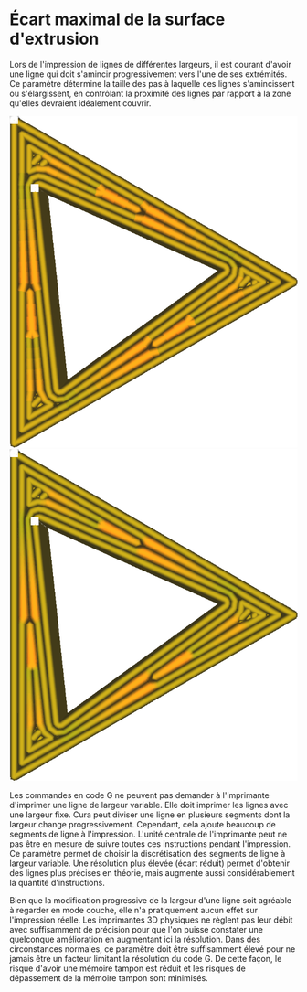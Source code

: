 Écart maximal de la surface d'extrusion
====
Lors de l'impression de lignes de différentes largeurs, il est courant d'avoir une ligne qui doit s'amincir progressivement vers l'une de ses extrémités. Ce paramètre détermine la taille des pas à laquelle ces lignes s'amincissent ou s'élargissent, en contrôlant la proximité des lignes par rapport à la zone qu'elles devraient idéalement couvrir.

![Résolution plus faible en cas de déviation élevée](../../../articles/images/meshfix_maximum_extrusion_area_deviation_high.png)
![Largeur de ligne lisse lorsque la déviation est faible](../../../articles/images/meshfix_maximum_extrusion_area_deviation_low.png)

Les commandes en code G ne peuvent pas demander à l'imprimante d'imprimer une ligne de largeur variable. Elle doit imprimer les lignes avec une largeur fixe. Cura peut diviser une ligne en plusieurs segments dont la largeur change progressivement. Cependant, cela ajoute beaucoup de segments de ligne à l'impression. L'unité centrale de l'imprimante peut ne pas être en mesure de suivre toutes ces instructions pendant l'impression. Ce paramètre permet de choisir la discrétisation des segments de ligne à largeur variable. Une résolution plus élevée (écart réduit) permet d'obtenir des lignes plus précises en théorie, mais augmente aussi considérablement la quantité d'instructions.

Bien que la modification progressive de la largeur d'une ligne soit agréable à regarder en mode couche, elle n'a pratiquement aucun effet sur l'impression réelle. Les imprimantes 3D physiques ne règlent pas leur débit avec suffisamment de précision pour que l'on puisse constater une quelconque amélioration en augmentant ici la résolution. Dans des circonstances normales, ce paramètre doit être suffisamment élevé pour ne jamais être un facteur limitant la résolution du code G. De cette façon, le risque d'avoir une mémoire tampon est réduit et les risques de dépassement de la mémoire tampon sont minimisés.
